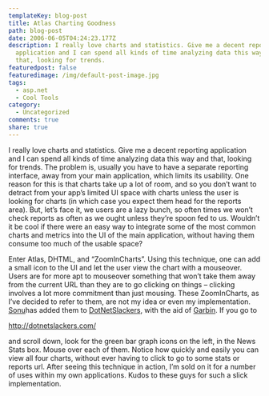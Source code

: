 ```yaml
---
templateKey: blog-post
title: Atlas Charting Goodness
path: blog-post
date: 2006-06-05T04:24:23.177Z
description: I really love charts and statistics. Give me a decent reporting
  application and I can spend all kinds of time analyzing data this way and
  that, looking for trends.
featuredpost: false
featuredimage: /img/default-post-image.jpg
tags:
  - asp.net
  - Cool Tools
category:
  - Uncategorized
comments: true
share: true
---
```

<!--StartFragment-->

I really love charts and statistics. Give me a decent reporting application and I can spend all kinds of time analyzing data this way and that, looking for trends. The problem is, usually you have to have a separate reporting interface, away from your main application, which limits its usability. One reason for this is that charts take up a lot of room, and so you don’t want to detract from your app’s limited UI space with charts unless the user is looking for charts (in which case you expect them head for the reports area). But, let’s face it, we users are a lazy bunch, so often times we won’t check reports as often as we ought unless they’re spoon fed to us. Wouldn’t it be cool if there were an easy way to integrate some of the most common charts and metrics into the UI of the main application, without having them consume too much of the usable space?

Enter Atlas, DHTML, and “ZoomInCharts”. Using this technique, one can add a small icon to the UI and let the user view the chart with a mouseover. Users are for more apt to mouseover something that won’t take them away from the current URL than they are to go clicking on things – clicking involves a lot more commitment than just mousing. These ZoomInCharts, as I’ve decided to refer to them, are not my idea or even my implementation. [Sonu](http://weblogs.asp.net/sonukapoor)has added them to [DotNetSlackers](http://dotnetslackers.com/), with the aid of [Garbin](http://aspadvice.com/blogs/garbin). If you go to

<http://dotnetslackers.com/>

and scroll down, look for the green bar graph icons on the left, in the News Stats box. Mouse over each of them. Notice how quickly and easily you can view all four charts, without ever having to click to go to some stats or reports url. After seeing this technique in action, I’m sold on it for a number of uses within my own applications. Kudos to these guys for such a slick implementation.

<!--EndFragment-->